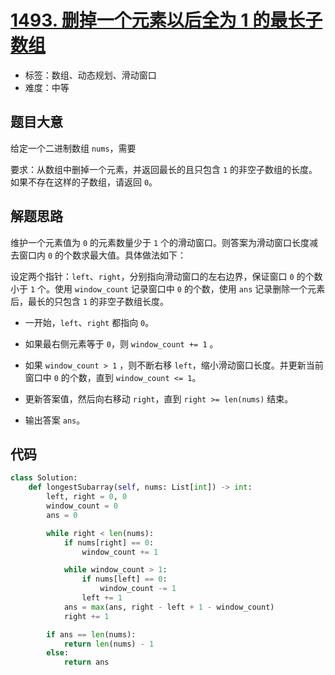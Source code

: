 # [1493. 删掉一个元素以后全为 1 的最长子数组](https://leetcode.cn/problems/longest-subarray-of-1s-after-deleting-one-element/)

- 标签：数组、动态规划、滑动窗口
- 难度：中等

## 题目大意

给定一个二进制数组 `nums`，需要

要求：从数组中删掉一个元素，并返回最长的且只包含 `1` 的非空子数组的长度。如果不存在这样的子数组，请返回 `0`。

## 解题思路

维护一个元素值为 `0` 的元素数量少于 `1` 个的滑动窗口。则答案为滑动窗口长度减去窗口内 `0` 的个数求最大值。具体做法如下：

设定两个指针：`left`、`right`，分别指向滑动窗口的左右边界，保证窗口 `0` 的个数小于 `1` 个。使用 `window_count` 记录窗口中 `0` 的个数，使用 `ans` 记录删除一个元素后，最长的只包含 `1` 的非空子数组长度。

- 一开始，`left`、`right` 都指向 `0`。

- 如果最右侧元素等于 `0`，则 `window_count += 1` 。

- 如果 `window_count > 1` ，则不断右移 `left`，缩小滑动窗口长度。并更新当前窗口中 `0` 的个数，直到 `window_count <= 1`。
- 更新答案值，然后向右移动 `right`，直到 `right >= len(nums)` 结束。
- 输出答案 `ans`。

## 代码

```Python
class Solution:
    def longestSubarray(self, nums: List[int]) -> int:
        left, right = 0, 0
        window_count = 0
        ans = 0

        while right < len(nums):
            if nums[right] == 0:
                window_count += 1

            while window_count > 1:
                if nums[left] == 0:
                    window_count -= 1
                left += 1
            ans = max(ans, right - left + 1 - window_count)
            right += 1

        if ans == len(nums):
            return len(nums) - 1
        else:
            return ans
```

